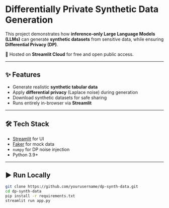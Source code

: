 # Differentially Private Synthetic Data Generation

This project demonstrates how **inference-only Large Language Models (LLMs)** can generate **synthetic datasets** from sensitive data, while ensuring **Differential Privacy (DP)**.

🚀 Hosted on **Streamlit Cloud** for free and open public access.

---

## ✨ Features
- Generate realistic **synthetic tabular data**
- Apply **differential privacy** (Laplace noise) during generation
- Download synthetic datasets for safe sharing
- Runs entirely in-browser via **Streamlit**

---

## 🛠️ Tech Stack
- [Streamlit](https://streamlit.io/) for UI
- [Faker](https://faker.readthedocs.io/) for mock data
- `numpy` for DP noise injection
- Python 3.9+

---

## ▶️ Run Locally
```bash
git clone https://github.com/yourusername/dp-synth-data.git
cd dp-synth-data
pip install -r requirements.txt
streamlit run app.py
